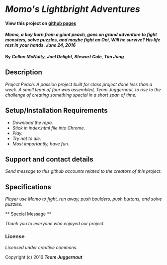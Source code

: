 # _Momo's Lightbright Adventures_

#### View this project on [github pages][1]
[1]: http://tj2001.github.io/Project-Peach/ "Project Peach"

#### _Momo, a boy born from a giant peach, goes on grand adventure to fight monsters, solve puzzles, and maybe fight an Oni, Will he survive? His life rest in your hands. June 24, 2016_

#### By _**Callan McNulty, Joel Delight, Stewart Cole, Tim Jung**_

## Description

_Project Peach: A passion project built for class project done less than a week. A small team of four was assembled, Team Juggernaut, to rise to the challenge of creating something special in a short span of time._

## Setup/Installation Requirements

* _Download the repo._
* _Stick in index.html file into Chrome._
* _Play._
* _Try not to die._
* _Most importantly, have fun._

## Support and contact details

_Send message to this github accounts related to the creators of this project._

## Specifications ##

_Player use Momo to fight, run away, push boulders, push buttons, and solve puzzles._

** Special Message **

_Thank you to everyone who enjoyed our project._

### License

*Licensed under creative commons.*

Copyright (c) 2016 **_Team Juggernaut_**
